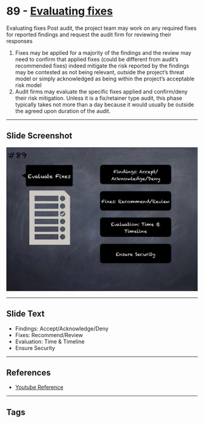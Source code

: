 
# 89 - [Evaluating fixes](./Evaluating%20fixes.md)

Evaluating fixes Post audit, the project team may work on any required fixes for reported findings and request the audit firm for reviewing their responses

1. Fixes may be applied for a majority of the findings and the review may need to confirm that applied fixes (could be different from audit’s recommended fixes) indeed mitigate the risk reported by the findings may be contested as not being relevant, outside the project’s threat model or simply acknowledged as being within the project’s acceptable risk model
2. Audit firms may evaluate the specific fixes applied and confirm/deny their risk mitigation. Unless it is a fix/retainer type audit, this phase typically takes not more than a day because it would usually be outside the agreed upon duration of the audit.
___
## Slide Screenshot
![089.png](../../images/6.%20Audit%20Techniques%20and%20Tools%20101/089.png)
___
## Slide Text
- Findings: Accept/Acknowledge/Deny
- Fixes: Recommend/Review
- Evaluation: Time & Timeline
- Ensure Security
___
## References
- [Youtube Reference](https://www.youtube.com/watch?v=dgITqd3mkDk&t=834s)
___
## Tags
